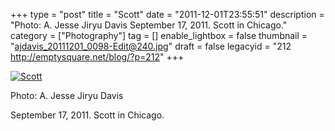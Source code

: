 +++
type = "post"
title = "Scott"
date = "2011-12-01T23:55:51"
description = "Photo: A. Jesse Jiryu Davis September 17, 2011. Scott in Chicago."
category = ["Photography"]
tag = []
enable_lightbox = false
thumbnail = "ajdavis_20111201_0098-Edit@240.jpg"
draft = false
legacyid = "212 http://emptysquare.net/blog/?p=212"
+++

<p><a href="http://www.flickr.com/photos/emptysquare/6439955653/in/photostream"><img style="display:block; margin-left:auto; margin-right:auto;" src="ajdavis_20111201_0098-Edit.jpg" title="Scott" /></a></p>
<p>Photo: A. Jesse Jiryu Davis</p>
<p>September 17, 2011. Scott in Chicago.</p>
